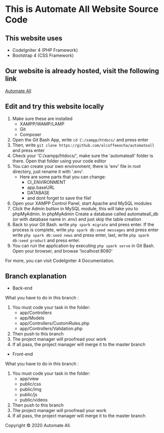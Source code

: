 # This is Automate All Website Source Code

## This website uses
- CodeIgniter 4 (PHP Framework)
- Bootstrap 4 (CSS Framework)

## Our website is already hosted, visit the following link
[Automate All](https://automateall.id)

## Edit and try this website locally
1. Make sure these are installed 
    - XAMPP/WAMP/LAMP
    - Git
    - Composer
2. Open the Git Bash App, write `cd C:/xampp/htdocs/` and press enter
3. Then, write `git clone https://github.com/alcoffeeocha/automateall` and press enter
4. Check your 'C:/xampp/htdocs/', make sure the 'automateall' folder is there. Open that folder using your code editor
5. You can create your own environment, there is 'env' file in root directory, just rename it with '.env'.
    - Here are some parts that you can change:
      - CI_ENVIRONMENT 
      - app.baseURL
      - DATABASE
      - and dont forget to save the file!
6. Open your XAMPP Control Panel, start Apache and MySQL modules
7. Click the Admin button in MySQL module, this will take you to phpMyAdmin. In phpMyAdmin Create a database called automateall_db (or with database name in .env)
and just skip the table creation
8. Back to your Git Bash. write `php spark migrate` and press enter. If the process is complete, write `php spark db:seed messages` and press enter
write `php spark db:seed news` and press enter, last, write `php spark db:seed product` and press enter.
9. You can run the application by executing `php spark serve` in Git Bash. Open your browser, and browse 'localhost:8080'

For more, you can visit CodeIgniter 4 Documentation.

## Branch explanation
- Back-end

What you have to do in this branch :
1. You must code your task in the folder: 
    - app/Controllers
    - app/Models
    - app/Controllers/CustomRules.php
    - app/Controllers/Validation.php
2. Then push to this branch
3. The project manager will proofread your work
4. If all pass, the project manager will merge it to the master branch

- Front-end

What you have to do in this branch :
1. You must code your task in the folder: 
    - app/view
    - public/css
    - public/img
    - public/js
    - public/videos
2. Then push to this branch
3. The project manager will proofread your work
4. If all pass, the project manager will merge it to the master branch


Copyright © 2020 Automate All.


